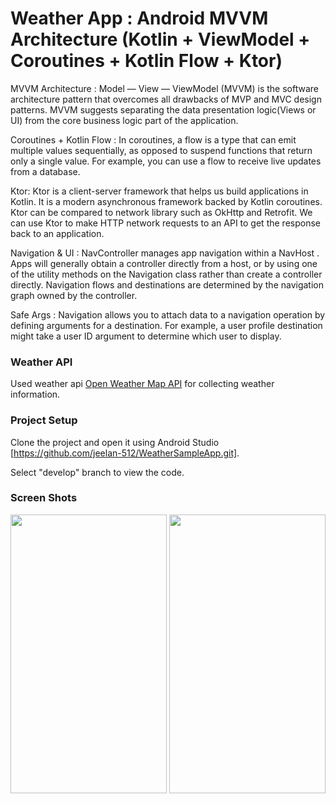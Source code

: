 # Weather App : Android MVVM Architecture (Kotlin + ViewModel + Coroutines + Kotlin Flow + Ktor)

MVVM Architecture :
Model — View — ViewModel (MVVM) is the  software architecture pattern that overcomes all drawbacks of MVP and MVC design patterns. MVVM suggests separating the data presentation logic(Views or UI) from the core business logic part of the application.

Coroutines + Kotlin Flow :
In coroutines, a flow is a type that can emit multiple values sequentially, as opposed to suspend functions that return only a single value. For example, you can use a flow to receive live updates from a database.

Ktor:
Ktor is a client-server framework that helps us build applications in Kotlin. It is a modern asynchronous framework backed by Kotlin coroutines. Ktor can be compared to network library such as OkHttp and Retrofit. We can use Ktor to make HTTP network requests to an API to get the response back to an application.

Navigation & UI :
NavController manages app navigation within a NavHost . Apps will generally obtain a controller directly from a host, or by using one of the utility methods on the Navigation class rather than create a controller directly. Navigation flows and destinations are determined by the navigation graph owned by the controller.

Safe Args :
Navigation allows you to attach data to a navigation operation by defining arguments for a destination. For example, a user profile destination might take a user ID argument to determine which user to display.

### Weather API
Used weather api [Open Weather Map API](https://openweathermap.org/api) for collecting weather information.

### Project Setup
Clone the project and open it using Android Studio [https://github.com/jeelan-512/WeatherSampleApp.git].

Select "develop" branch to view the code.

### Screen Shots

<img src="https://user-images.githubusercontent.com/31059243/206970070-f9e33bba-3625-43da-adc6-098f3d33ee78.png" width="250" height="446" />

<img src="https://user-images.githubusercontent.com/31059243/206970166-02453a73-06ea-4afc-bc3f-be1f7e90df6f.png" width="250" height="446" />
